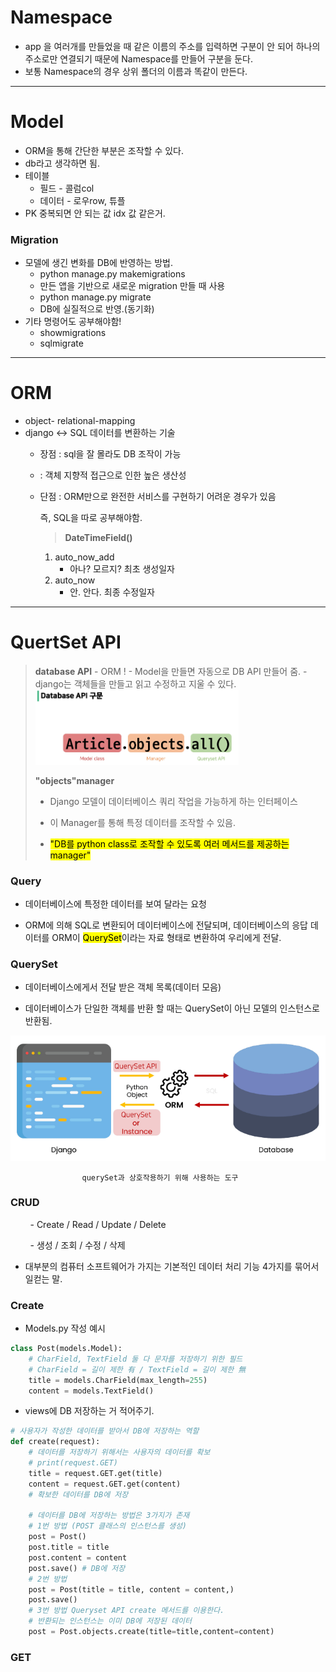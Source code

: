 # Namespace

- app 을 여러개를 만들었을 때 같은 이름의 주소를 입력하면 구분이 안 되어 하나의 주소로만 연결되기 때문에 Namespace를 만들어 구분을 둔다.
- 보통 Namespace의 경우 상위 폴더의 이름과 똑같이 만든다.

****

# Model

- ORM을 통해 간단한 부분은 조작할 수 있다.
- db라고 생각하면 됨.
- 테이블
  - 필드 - 콜럼col
  - 데이터 - 로우row, 튜플
- PK 중복되면 안 되는 값 idx 값 같은거.

### Migration

- 모델에 생긴 변화를 DB에 반영하는 방법.
  - python manage.py makemigrations
  - 만든 앱을 기반으로 새로운 migration 만들 때 사용
  - python manage.py migrate
  - DB에 실질적으로 반영.(동기화)
- 기타 명령어도 공부해야함!
  - showmigrations
  - sqlmigrate

****

# ORM

- object- relational-mapping
- django <-> SQL 데이터를 변환하는 기술
  - 장점 : sql을 잘 몰라도 DB 조작이 가능
  -   : 객체 지향적 접근으로 인한 높은 생산성
  - 단점 : ORM만으로 완전한 서비스를 구현하기 어려운 경우가 있음
    
       즉, SQL을 따로 공부해야함.
    
    > **DateTimeField()**
    1. auto_now_add
       - 아나? 모르지? 최초 생성일자
    2. auto_now
       - 안. 안다. 최종 수정일자

****

# QuertSet API

> **database API**
>     - ORM !
>     - Model을 만들면 자동으로 DB API 만들어 줌.
>       - django는 객체들을 만들고 읽고 수정하고 지울 수 있다.
>       <img src="Django%20Model_assets/2022-09-01-11-48-38-image.png" title="" alt="" width="325">
> 
> **"objects"manager**
> 
> - Django 모델이 데이터베이스 쿼리 작업을 가능하게 하는 인터페이스
> 
> - 이 Manager를 통해 특정 데이터를 조작할 수 있음.
> 
> - <mark>"DB를 python class로 조작할 수 있도록 여러 메서드를 제공하는 manager"</mark>

### Query

- 데이터베이스에 특정한 데이터를 보여 달라는 요청

- ORM에 의해 SQL로 변환되어 데이터베이스에 전달되며, 데이터베이스의 응답 데이터를 ORM이 <mark>QuerySet</mark>이라는 자료 형태로 변환하여 우리에게 전달.

### QuerySet

- 데이터베이스에게서 전달 받은 객체 목록(데이터 모음)

- 데이터베이스가 단일한 객체를 반환 할 때는 QuerySet이 아닌 모델의 인스턴스로 반환됨.

![](Django%20Model_assets/2022-09-01-12-01-09-image.png)

                    querySet과 상호작용하기 위해 사용하는 도구

### CRUD

        - Create / Read / Update / Delete

        - 생성    /  조회   /   수정    /   삭제

- 대부분의 컴퓨터 소프트웨어가 가지는 기본적인 데이터 처리 기능 4가지를 묶어서 일컫는 말.

### Create

- Models.py 작성 예시

```python
class Post(models.Model):
    # CharField, TextField 둘 다 문자를 저장하기 위한 필드
    # CharField = 길이 제한 有 / TextField = 길이 제한 無
    title = models.CharField(max_length=255)
    content = models.TextField()
```

- views에 DB 저장하는 거 적어주기.

```python
# 사용자가 작성한 데이터를 받아서 DB에 저장하는 역할
def create(request):
    # 데이터를 저장하기 위해서는 사용자의 데이터를 확보
    # print(request.GET)
    title = request.GET.get(title)
    content = request.GET.get(content)
    # 확보한 데이터를 DB에 저장

    # 데이터를 DB에 저장하는 방법은 3가지가 존재
    # 1번 방법 (POST 클래스의 인스턴스를 생성)
    post = Post()
    post.title = title
    post.content = content
    post.save() # DB에 저장
    # 2번 방법
    post = Post(title = title, content = content,)
    post.save()
    # 3번 방법 Queryset API create 메서드를 이용한다.
    # 반환되는 인스턴스는 이미 DB에 저장된 데이터
    post = Post.objects.create(title=title,content=content)
```



### GET